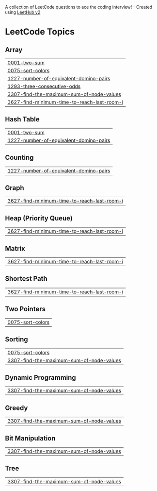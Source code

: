 A collection of LeetCode questions to ace the coding interview! - Created using [LeetHub v2](https://github.com/arunbhardwaj/LeetHub-2.0)
<!---LeetCode Topics Start-->
# LeetCode Topics
## Array
|  |
| ------- |
| [0001-two-sum](https://github.com/tanveemehta/leetcode/tree/master/0001-two-sum) |
| [0075-sort-colors](https://github.com/tanveemehta/leetcode/tree/master/0075-sort-colors) |
| [1227-number-of-equivalent-domino-pairs](https://github.com/tanveemehta/leetcode/tree/master/1227-number-of-equivalent-domino-pairs) |
| [1293-three-consecutive-odds](https://github.com/tanveemehta/leetcode/tree/master/1293-three-consecutive-odds) |
| [3307-find-the-maximum-sum-of-node-values](https://github.com/tanveemehta/leetcode/tree/master/3307-find-the-maximum-sum-of-node-values) |
| [3627-find-minimum-time-to-reach-last-room-i](https://github.com/tanveemehta/leetcode/tree/master/3627-find-minimum-time-to-reach-last-room-i) |
## Hash Table
|  |
| ------- |
| [0001-two-sum](https://github.com/tanveemehta/leetcode/tree/master/0001-two-sum) |
| [1227-number-of-equivalent-domino-pairs](https://github.com/tanveemehta/leetcode/tree/master/1227-number-of-equivalent-domino-pairs) |
## Counting
|  |
| ------- |
| [1227-number-of-equivalent-domino-pairs](https://github.com/tanveemehta/leetcode/tree/master/1227-number-of-equivalent-domino-pairs) |
## Graph
|  |
| ------- |
| [3627-find-minimum-time-to-reach-last-room-i](https://github.com/tanveemehta/leetcode/tree/master/3627-find-minimum-time-to-reach-last-room-i) |
## Heap (Priority Queue)
|  |
| ------- |
| [3627-find-minimum-time-to-reach-last-room-i](https://github.com/tanveemehta/leetcode/tree/master/3627-find-minimum-time-to-reach-last-room-i) |
## Matrix
|  |
| ------- |
| [3627-find-minimum-time-to-reach-last-room-i](https://github.com/tanveemehta/leetcode/tree/master/3627-find-minimum-time-to-reach-last-room-i) |
## Shortest Path
|  |
| ------- |
| [3627-find-minimum-time-to-reach-last-room-i](https://github.com/tanveemehta/leetcode/tree/master/3627-find-minimum-time-to-reach-last-room-i) |
## Two Pointers
|  |
| ------- |
| [0075-sort-colors](https://github.com/tanveemehta/leetcode/tree/master/0075-sort-colors) |
## Sorting
|  |
| ------- |
| [0075-sort-colors](https://github.com/tanveemehta/leetcode/tree/master/0075-sort-colors) |
| [3307-find-the-maximum-sum-of-node-values](https://github.com/tanveemehta/leetcode/tree/master/3307-find-the-maximum-sum-of-node-values) |
## Dynamic Programming
|  |
| ------- |
| [3307-find-the-maximum-sum-of-node-values](https://github.com/tanveemehta/leetcode/tree/master/3307-find-the-maximum-sum-of-node-values) |
## Greedy
|  |
| ------- |
| [3307-find-the-maximum-sum-of-node-values](https://github.com/tanveemehta/leetcode/tree/master/3307-find-the-maximum-sum-of-node-values) |
## Bit Manipulation
|  |
| ------- |
| [3307-find-the-maximum-sum-of-node-values](https://github.com/tanveemehta/leetcode/tree/master/3307-find-the-maximum-sum-of-node-values) |
## Tree
|  |
| ------- |
| [3307-find-the-maximum-sum-of-node-values](https://github.com/tanveemehta/leetcode/tree/master/3307-find-the-maximum-sum-of-node-values) |
<!---LeetCode Topics End-->